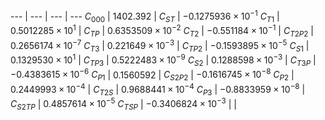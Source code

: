 --- | --- | --- | ---
$C_{000}$  | $1402.392$                 | $C_{ST}$   | $-0.1275936\times10^{-1}$
$C_{T1}$   | $0.5012285\times10^{1}$    | $C_{TP}$   | $0.6353509\times10^{-2}$
$C_{T2}$   | $-0.551184\times10^{-1}$   | $C_{T2P2}$ | $0.2656174\times10^{-7}$
$C_{T3}$   | $0.221649\times10^{-3}$    | $C_{TP2}$  | $-0.1593895\times10^{-5}$
$C_{S1}$   | $0.1329530\times10^{1}$    | $C_{TP3}$  | $0.5222483\times10^{-9}$
$C_{S2}$   | $0.1288598\times10^{-3}$   | $C_{T3P}$  | $-0.4383615\times10^{-6}$
$C_{P1}$   | $0.1560592$                | $C_{S2P2}$ | $-0.1616745\times10^{-8}$
$C_{P2}$   | $0.2449993\times10^{-4}$   | $C_{T2S}$  | $0.9688441\times10^{-4}$
$C_{P3}$   | $-0.8833959\times10^{-8}$  | $C_{S2TP}$ | $0.4857614\times10^{-5}$
$C_{TSP}$  | $-0.3406824\times10^{-3}$  | |
